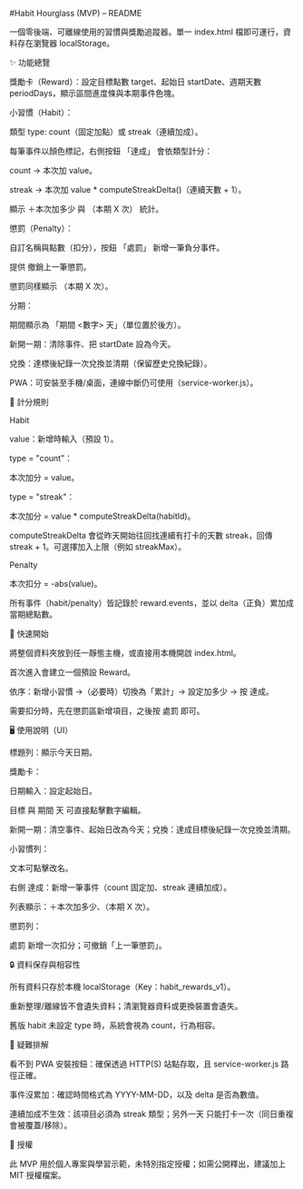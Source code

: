 #Habit Hourglass (MVP) – README

一個零後端、可離線使用的習慣與獎勵追蹤器。單一 index.html 檔即可運行，資料存在瀏覽器 localStorage。

✨ 功能總覽

獎勵卡（Reward）：設定目標點數 target、起始日 startDate、週期天數 periodDays，顯示區間進度條與本期事件色塊。

小習慣（Habit）：

類型 type: count（固定加點）或 streak（連續加成）。

每筆事件以顏色標記，右側按鈕 「達成」 會依類型計分：

count → 本次加 value。

streak → 本次加 value * computeStreakDelta()（連續天數 + 1）。

顯示 ＋本次加多少 與 （本期 X 次） 統計。

懲罰（Penalty）：

自訂名稱與點數（扣分），按鈕 「處罰」 新增一筆負分事件。

提供 撤銷上一筆懲罰。

懲罰同樣顯示 （本期 X 次）。

分期：

期間顯示為 「期間 <數字> 天」（單位置於後方）。

新開一期：清除事件、把 startDate 設為今天。

兌換：達標後紀錄一次兌換並清期（保留歷史兌換紀錄）。

PWA：可安裝至手機/桌面，連線中斷仍可使用（service-worker.js）。

🧮 計分規則

Habit

value：新增時輸入（預設 1）。

type = "count"：

本次加分 = value。

type = "streak"：

本次加分 = value * computeStreakDelta(habitId)。

computeStreakDelta 會從昨天開始往回找連續有打卡的天數 streak，回傳 streak + 1。可選擇加入上限（例如 streakMax）。

Penalty

本次扣分 = -abs(value)。

所有事件（habit/penalty）皆記錄於 reward.events，並以 delta（正負）累加成當期總點數。


🚀 快速開始

將整個資料夾放到任一靜態主機，或直接用本機開啟 index.html。

首次進入會建立一個預設 Reward。

依序：新增小習慣 →（必要時）切換為「累計」→ 設定加多少 → 按 達成。

需要扣分時，先在懲罰區新增項目，之後按 處罰 即可。


🖥️ 使用說明（UI）

標題列：顯示今天日期。

獎勵卡：

日期輸入：設定起始日。

目標 與 期間 天 可直接點擊數字編輯。

新開一期：清空事件、起始日改為今天；兌換：達成目標後紀錄一次兌換並清期。

小習慣列：

文本可點擊改名。

右側 達成：新增一筆事件（count 固定加、streak 連續加成）。

列表顯示：＋本次加多少、（本期 X 次）。

懲罰列：

處罰 新增一次扣分；可撤銷「上一筆懲罰」。

🔒 資料保存與相容性

所有資料只存於本機 localStorage（Key：habit_rewards_v1）。

重新整理/離線皆不會遺失資料；清瀏覽器資料或更換裝置會遺失。

舊版 habit 未設定 type 時，系統會視為 count，行為相容。

🐞 疑難排解

看不到 PWA 安裝按鈕：確保透過 HTTP(S) 站點存取，且 service-worker.js 路徑正確。

事件沒累加：確認時間格式為 YYYY-MM-DD，以及 delta 是否為數值。

連續加成不生效：該項目必須為 streak 類型；另外一天 只能打卡一次（同日重複會被覆蓋/移除）。


📄 授權

此 MVP 用於個人專案與學習示範，未特別指定授權；如需公開釋出，建議加上 MIT 授權檔案。

